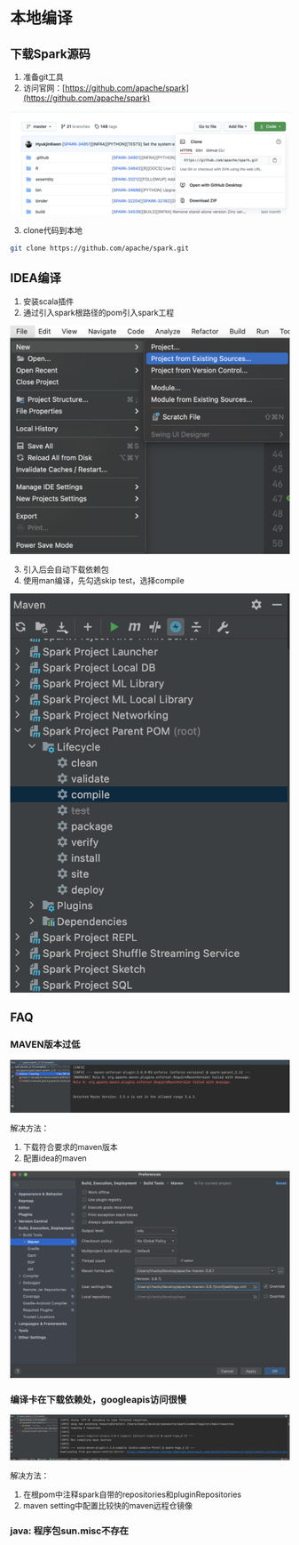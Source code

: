 # 本地编译

## 下载Spark源码

1. 准备git工具
2. 访问官网：[https://github.com/apache/spark](https://github.com/apache/spark)

![image-20210404211414297](本地编译.assets/image-20210404211414297.png)

3. clone代码到本地

``` bash
git clone https://github.com/apache/spark.git
```

## IDEA编译

1. 安装scala插件
2. 通过引入spark根路径的pom引入spark工程

![image-20210404221850422](本地编译.assets/image-20210404221850422.png)

3. 引入后会自动下载依赖包
4. 使用man编译，先勾选skip test，选择compile

![image-20210404223454606](本地编译.assets/image-20210404223454606.png)

## FAQ

### MAVEN版本过低

![image-20210404223634926](本地编译.assets/image-20210404223634926.png)

解决方法：

1. 下载符合要求的maven版本
2. 配置idea的maven

![image-20210404224314997](本地编译.assets/image-20210404224314997.png)

### 编译卡在下载依赖处，googleapis访问很慢

![image-20210404224543001](本地编译.assets/image-20210404224543001.png)

解决方法：

1. 在根pom中注释spark自带的repositories和pluginRepositories
2. maven setting中配置比较快的maven远程仓镜像

### java: 程序包sun.misc不存在